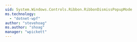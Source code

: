 ```yaml
---
uid: System.Windows.Controls.Ribbon.RibbonDismissPopupMode
ms.technology: 
  - "dotnet-wpf"
author: "stevehoag"
ms.author: "shoag"
manager: "wpickett"
---
```

